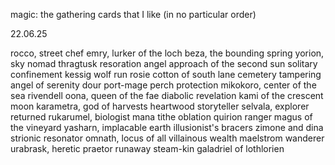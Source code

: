 magic: the gathering cards that I like (in no particular order)

22.06.25

rocco, street chef
emry, lurker of the loch
beza, the bounding spring
yorion, sky nomad
thragtusk
resoration angel
approach of the second sun
solitary confinement
kessig wolf run
rosie cotton of south lane
cemetery tampering
angel of serenity
dour port-mage
perch protection
mikokoro, center of the sea
rivendell
oona, queen of the fae
diabolic revelation
kami of the crescent moon
karametra, god of harvests
heartwood storyteller
selvala, explorer returned
rukarumel, biologist
mana tithe
oblation
quirion ranger
magus of the vineyard
yasharn, implacable earth
illusionist's bracers
zimone and dina
strionic resonator
omnath, locus of all
villainous wealth
maelstrom wanderer
urabrask, heretic praetor
runaway steam-kin
galadriel of lothlorien
